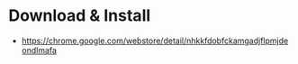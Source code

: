 Download & Install
==================
- https://chrome.google.com/webstore/detail/nhkkfdobfckamgadjflpmjdeondlmafa
